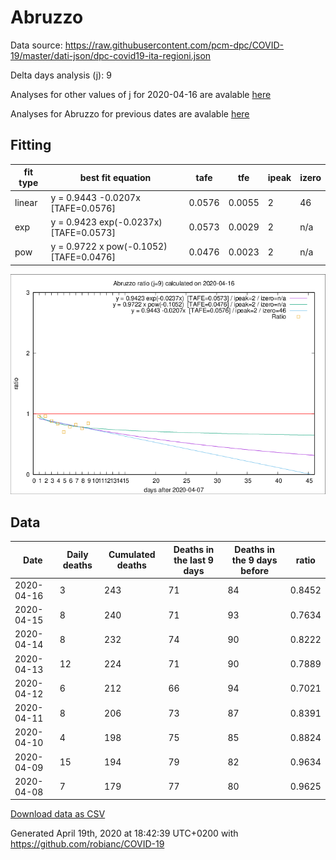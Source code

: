 # Abruzzo

Data source: https://raw.githubusercontent.com/pcm-dpc/COVID-19/master/dati-json/dpc-covid19-ita-regioni.json

Delta days analysis (j): 9

Analyses for other values of j for 2020-04-16 are avalable [here](../2020-04-16/README.md)

Analyses for Abruzzo for previous dates are avalable [here](../README.md)

## Fitting 
|fit type|best fit equation|tafe|tfe|ipeak|izero|
|-------|-----|--------|------|---|---|
|linear|y = 0.9443 -0.0207x  [TAFE=0.0576]|0.0576|0.0055|2|46|
|exp|y = 0.9423 exp(-0.0237x)  [TAFE=0.0573]|0.0573|0.0029|2|n/a|
|pow|y = 0.9722 x pow(-0.1052)  [TAFE=0.0476]|0.0476|0.0023|2|n/a|

![Plot](COVID-19_abruzzo_j9_2020-04-16.png)

## Data
|Date|Daily deaths|Cumulated deaths|Deaths in the last 9 days|Deaths in the 9 days before|ratio|
|----|----------|-----------|-------|--------------------|-----|
|2020-04-16|3|243|71|84|0.8452|
|2020-04-15|8|240|71|93|0.7634|
|2020-04-14|8|232|74|90|0.8222|
|2020-04-13|12|224|71|90|0.7889|
|2020-04-12|6|212|66|94|0.7021|
|2020-04-11|8|206|73|87|0.8391|
|2020-04-10|4|198|75|85|0.8824|
|2020-04-09|15|194|79|82|0.9634|
|2020-04-08|7|179|77|80|0.9625|

[Download data as CSV](COVID-19_abruzzo_j9_2020-04-16.csv)

Generated April 19th, 2020 at 18:42:39 UTC+0200 with https://github.com/robianc/COVID-19
